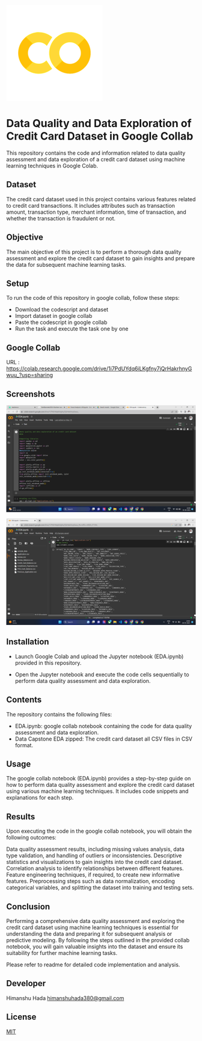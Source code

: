 ![Google Collab Screenshot](./googlecollab.png) 

# Data Quality and Data Exploration of Credit Card Dataset in Google Collab
This repository contains the code and information related to data quality assessment and data exploration of a credit card dataset using machine learning techniques in Google Colab.

## Dataset
The credit card dataset used in this project contains various features related to credit card transactions. It includes attributes such as transaction amount, transaction type, merchant information, time of transaction, and whether the transaction is fraudulent or not.

## Objective
The main objective of this project is to perform a thorough data quality assessment and explore the credit card dataset to gain insights and prepare the data for subsequent machine learning tasks.

## Setup
To run the code of this repository in google collab, follow these steps:
- Download the codescript and dataset
- Import dataset in google collab
- Paste the codescript in google collab
- Run the task and execute the task one by one

## Google Collab
URL : https://colab.research.google.com/drive/1i7PdUYdq6iLKgfny7jQrHakrhnyGwuu_?usp=sharing


## Screenshots

![EDA  Screenshot](./EDA.png)

![EDA 2 Screenshot](./EDA2.png)

## Installation

- Launch Google Colab and upload the Jupyter notebook (EDA.ipynb) provided in this repository.

- Open the Jupyter notebook and execute the code cells sequentially to perform data quality assessment and data exploration.

## Contents
The repository contains the following files:

- EDA.ipynb: google collab notebook containing the code for data quality assessment and data exploration.
- Data Capstone EDA zipped: The credit card dataset all CSV files in CSV format.

## Usage
The google collab notebook (EDA.ipynb) provides a step-by-step guide on how to perform data quality assessment and explore the credit card dataset using various machine learning techniques. It includes code snippets and explanations for each step.

## Results
Upon executing the code in the google collab notebook, you will obtain the following outcomes:

Data quality assessment results, including missing values analysis, data type validation, and handling of outliers or inconsistencies.
Descriptive statistics and visualizations to gain insights into the credit card dataset.
Correlation analysis to identify relationships between different features.
Feature engineering techniques, if required, to create new informative features.
Preprocessing steps such as data normalization, encoding categorical variables, and splitting the dataset into training and testing sets.

## Conclusion
Performing a comprehensive data quality assessment and exploring the credit card dataset using machine learning techniques is essential for understanding the data and preparing it for subsequent analysis or predictive modeling. By following the steps outlined in the provided collab notebook, you will gain valuable insights into the dataset and ensure its suitability for further machine learning tasks.

Please refer to readme for detailed code implementation and analysis.



## Developer 
Himanshu Hada
himanshuhada380@gmail.com


## License

[MIT](https://choosealicense.com/licenses/mit/)
